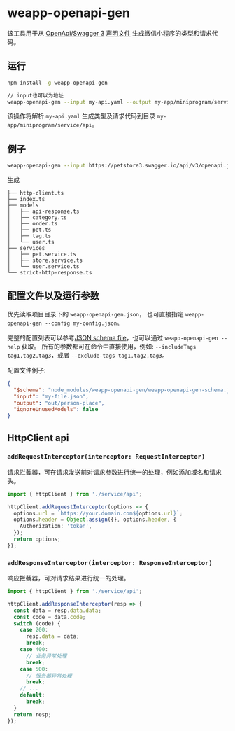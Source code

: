 # weapp-openapi-gen

该工具用于从 [OpenApi/Swagger 3](https://www.openapis.org/) [声明文件](https://github.com/OAI/OpenAPI-Specification)
生成微信小程序的类型和请求代码。

## 运行

```bash
npm install -g weapp-openapi-gen

// input也可以为地址
weapp-openapi-gen --input my-api.yaml --output my-app/miniprogram/service/api
```

该操作将解析 `my-api.yaml` 生成类型及请求代码到目录 `my-app/miniprogram/service/api`。

## 例子

```bash
weapp-openapi-gen --input https://petstore3.swagger.io/api/v3/openapi.json --output miniprogram/service/api
```

生成

```shell
├── http-client.ts
├── index.ts
├── models
│   ├── api-response.ts
│   ├── category.ts
│   ├── order.ts
│   ├── pet.ts
│   ├── tag.ts
│   └── user.ts
├── services
│   ├── pet.service.ts
│   ├── store.service.ts
│   └── user.service.ts
└── strict-http-response.ts
```

## 配置文件以及运行参数

优先读取项目目录下的 `weapp-openapi-gen.json`， 也可直接指定 `weapp-openapi-gen --config my-config.json`。

完整的配置列表可以参考[JSON schema file](https://github.com/MinionsDave/weapp-openapi-gen/blob/dev/weapp-openapi-gen-schema.json)，也可以通过 `weapp-openapi-gen --help` 获取。
所有的参数都可在命令中直接使用，例如: `--includeTags tag1,tag2,tag3`，或者 `--exclude-tags tag1,tag2,tag3`。

配置文件例子:

```json
{
  "$schema": "node_modules/weapp-openapi-gen/weapp-openapi-gen-schema.json",
  "input": "my-file.json",
  "output": "out/person-place",
  "ignoreUnusedModels": false
}
```

## HttpClient api

### `addRequestInterceptor(interceptor: RequestInterceptor)`

请求拦截器，可在请求发送前对请求参数进行统一的处理，例如添加域名和请求头。

```typescript
import { httpClient } from './service/api';

httpClient.addRequestInterceptor(options => {
  options.url = `https://your.domain.com${options.url}`;
  options.header = Object.assign({}, options.header, {
    Authorization: 'token',
  });
  return options;
});
```

### `addResponseInterceptor(interceptor: ResponseInterceptor)`

响应拦截器，可对请求结果进行统一的处理。

```typescript
import { httpClient } from './service/api';

httpClient.addResponseInterceptor(resp => {
  const data = resp.data.data;
  const code = data.code;
  switch (code) {
    case 200:
      resp.data = data;
      break;
    case 400:
      // 业务异常处理
      break;
    case 500:
      // 服务器异常处理
      break;
    // ...
    default:
      break;
  }
  return resp;
});
```
